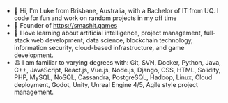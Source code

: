 - 👋 Hi, I'm Luke from Brisbane, Australia, with a Bachelor of IT from UQ. I code for fun and work on random projects in my off time
- 🔨 Founder of https://smashit.games
- 🌱 I love learning about artificial intelligence, project management, full-stack web development, data science, blockchain technology, information security, cloud-based infrastructure, and game development.
- 😃 I am familiar to varying degrees with: Git, SVN, Docker, Python, Java, C++, JavaScript, React.js, Vue.js, Node.js, Django, CSS, HTML, Solidity, PHP, MySQL, NoSQL, Cassandra, PostgreSQL, Hadoop, Linux, Cloud deployment, Godot, Unity, Unreal Engine 4/5, Agile style project management.
